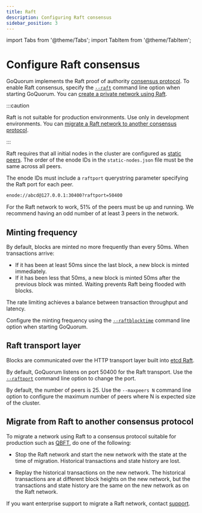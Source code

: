 ```yaml
---
title: Raft
description: Configuring Raft consensus
sidebar_position: 3
---
```


import Tabs from '@theme/Tabs';
import TabItem from '@theme/TabItem';

# Configure Raft consensus

GoQuorum implements the Raft proof of authority [consensus protocol](../../../concepts/consensus-index.md). To enable Raft consensus, specify the [`--raft`](../../../reference/cli-syntax.md#raft) command line option when starting GoQuorum. You can [create a private network using Raft](../../../tutorials/private-network/create-a-raft-network.md).

:::caution

Raft is not suitable for production environments. Use only in development environments. You can [migrate a Raft network to another consensus protocol](#migrate-from-raft-to-another-consensus-protocol).

:::

Raft requires that all initial nodes in the cluster are configured as [static peers](https://github.com/ethereum/go-ethereum/wiki/connecting-to-the-network#static-nodes). The order of the enode IDs in the `static-nodes.json` file must be the same across all peers.

The enode IDs must include a `raftport` querystring parameter specifying the Raft port for each peer.

```bash title="Example"
enode://abcd@127.0.0.1:30400?raftport=50400
```

For the Raft network to work, 51% of the peers must be up and running. We recommend having an odd number of at least 3 peers in the network.

## Minting frequency

By default, blocks are minted no more frequently than every 50ms. When transactions arrive:

- If it has been at least 50ms since the last block, a new block is minted immediately.
- If it has been less that 50ms, a new block is minted 50ms after the previous block was minted. Waiting prevents Raft being flooded with blocks.

The rate limiting achieves a balance between transaction throughput and latency.

Configure the minting frequency using the [`--raftblocktime`](../../../reference/cli-syntax.md#raftblocktime) command line option when starting GoQuorum.

## Raft transport layer

Blocks are communicated over the HTTP transport layer built into [etcd Raft](https://github.com/coreos/etcd).

By default, GoQuorum listens on port 50400 for the Raft transport. Use the [`--raftport`](../../../reference/cli-syntax.md#raftport) command line option to change the port.

By default, the number of peers is 25. Use the `--maxpeers N` command line option to configure the maximum number of peers where N is expected size of the cluster.

## Migrate from Raft to another consensus protocol

To migrate a network using Raft to a consensus protocol suitable for production such as [QBFT](qbft.md), do one of the following:

- Stop the Raft network and start the new network with the state at the time of migration. Historical transactions and state history are lost.

- Replay the historical transactions on the new network. The historical transactions are at different block heights on the new network, but the transactions and state history are the same on the new network as on the Raft network.

If you want enterprise support to migrate a Raft network, contact [support](https://consensys.net/quorum/contact-us/).
